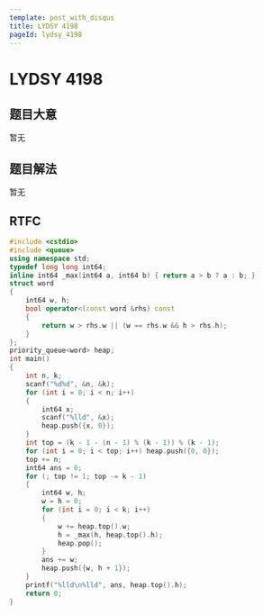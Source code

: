 ```yaml
---
template: post_with_disqus
title: LYDSY 4198
pageId: lydsy_4198
---
```


# LYDSY 4198
<span id="poem"></span><script>$(function(){$.ajax('/api/poem?rnd='+Date.now()+Math.random()).done(function(data){$('#poem').text(data);});});</script>
## 题目大意
暂无

## 题目解法
暂无

## RTFC

```cpp
#include <cstdio>
#include <queue>
using namespace std;
typedef long long int64;
inline int64 _max(int64 a, int64 b) { return a > b ? a : b; }
struct word
{
    int64 w, h;
    bool operator<(const word &rhs) const
    {
        return w > rhs.w || (w == rhs.w && h > rhs.h);
    }
};
priority_queue<word> heap;
int main()
{
    int n, k;
    scanf("%d%d", &n, &k);
    for (int i = 0; i < n; i++)
    {
        int64 x;
        scanf("%lld", &x);
        heap.push({x, 0});
    }
    int top = (k - 1 - (n - 1) % (k - 1)) % (k - 1);
    for (int i = 0; i < top; i++) heap.push({0, 0});
    top += n;
    int64 ans = 0;
    for (; top != 1; top -= k - 1)
    {
        int64 w, h;
        w = h = 0;
        for (int i = 0; i < k; i++)
        {
            w += heap.top().w;
            h = _max(h, heap.top().h);
            heap.pop();
        }
        ans += w;
        heap.push({w, h + 1});
    }
    printf("%lld\n%lld", ans, heap.top().h);
    return 0;
}
```
<div id="__comment"></div>
